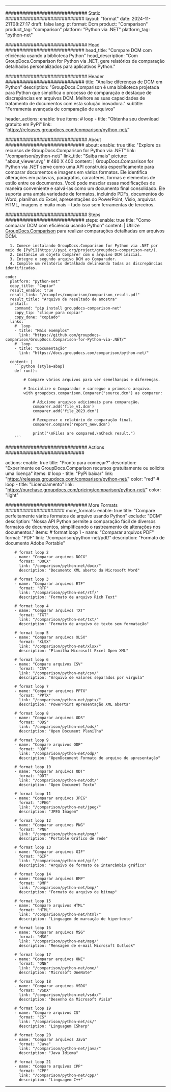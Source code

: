 
---
############################# Static ############################
layout: "format"
date:  2024-11-21T08:27:17
draft: false
lang: pt
format: Dcm
product: "Comparison"
product_tag: "comparison"
platform: "Python via .NET"
platform_tag: "python-net"

############################# Head ############################
head_title: "Compare DCM com eficiência usando a biblioteca Python"
head_description: "Com GroupDocs.Comparison for Python via .NET, gere relatórios de comparação detalhados personalizados para aplicativos Python."

############################# Header ############################
title: "Analise diferenças de DCM em Python" 
description: "GroupDocs.Comparison é uma biblioteca projetada para Python que simplifica o processo de comparação e destaque de discrepâncias em arquivos DCM. Melhore as suas capacidades de tratamento de documentos com esta solução inovadora."
subtitle: "Ferramenta avançada de comparação de arquivos" 

header_actions:
  enable: true
  items:
    #  loop
    - title: "Obtenha seu download gratuito em PyPi"
      link: "https://releases.groupdocs.com/comparison/python-net/"
      
############################# About ############################
about:
    enable: true
    title: "Explore os recursos de GroupDocs.Comparison for Python via .NET"
    link: "/comparison/python-net/"
    link_title: "Saiba mais"
    picture: "about_viewer.svg" # 480 X 400
    content: |
       GroupDocs.Comparison for Python via .NET serve como uma API construída especificamente para comparar documentos e imagens em vários formatos. Ele identifica alterações em palavras, parágrafos, caracteres, formas e elementos de estilo entre os documentos. Você pode mesclar essas modificações de maneira conveniente e salvá-las como um documento final consolidado. Ele suporta uma ampla variedade de formatos, incluindo PDFs, documentos do Word, planilhas do Excel, apresentações do PowerPoint, Visio, arquivos HTML, imagens e muito mais – tudo isso sem ferramentas de terceiros.

############################# Steps ############################
steps:
    enable: true
    title: "Como comparar DCM com eficiência usando Python"
    content: |
      Utilize [GroupDocs.Comparison](https://products.groupdocs.com/comparison/python-net/) para realizar comparações detalhadas em arquivos DCM.
      
      1. Comece instalando GroupDocs.Comparison for Python via .NET por meio de [PyPi](https://pypi.org/project/groupdocs-comparison-net/).
      2. Instancie um objeto Comparer com o arquivo DCM inicial.
      3. Integre o segundo arquivo DCM ao Comparador.
      4. Compile um relatório detalhado delineando todas as discrepâncias identificadas.
   
    code:
      platform: "python-net"
      copy_title: "Copiar"
      result_enable: true
      result_link: "/examples/comparison/comparison_result.pdf"
      result_title: "Arquivo de resultado de amostra"
      install:
        command: "pip install groupdocs-comparison-net"
        copy_tip: "clique para copiar"
        copy_done: "copiado"
      links:
        #  loop
        - title: "Mais exemplos"
          link: "https://github.com/groupdocs-comparison/GroupDocs.Comparison-for-Python-via-.NET/"
        #  loop
        - title: "Documentação"
          link: "https://docs.groupdocs.com/comparison/python-net/"
          
      content: |
        ```python {style=abap}
        def run():

            # Compare vários arquivos para ver semelhanças e diferenças.

            # Inicialize o Comparador e carregue o primeiro arquivo.
            with groupdocs.comparison.Comparer("source.dcm") as comparer:

                # Adicione arquivos adicionais para comparação.
                comparer.add('file_v1.dcm')
                comparer.add('file_2023.dcm')

                # Recuperar o relatório de comparação final.
                comparer.compare('report_new.dcm')

                print("\nFiles are compared.\nCheck result.")
        ```            

############################# Actions ############################

actions:
  enable: true
  title: "Pronto para começar?"
  description: "Experimente os GroupDocs.Comparison recursos gratuitamente ou solicite uma licença"
  items:
    #  loop
    - title: "PyPi baixar"
      link: "https://releases.groupdocs.com/comparison/python-net/"
      color: "red"
        #  loop
    - title: "Licenciamento"
      link: "https://purchase.groupdocs.com/pricing/comparison/python-net/"
      color: "light"


############################# More Formats #####################
more_formats:
    enable: true
    title: "Compare perfeitamente vários formatos de arquivo usando Python"
    exclude: "DCM"
    description: "Nossa API Python permite a comparação fácil de diversos formatos de documentos, simplificando o rastreamento de alterações nos documentos."
    items: 
        # format loop 1
        - name: "Comparar arquivos PDF"
          format: "PDF"
          link: "/comparison/python-net/pdf/"
          description: "Formato de documento Adobe Portable"

        # format loop 2
        - name: "Comparar arquivos DOCX"
          format: "DOCX"
          link: "/comparison/python-net/docx/"
          description: "Documento XML aberto da Microsoft Word"

        # format loop 3
        - name: "Comparar arquivos RTF"
          format: "RTF"
          link: "/comparison/python-net/rtf/"
          description: "Formato de arquivo Rich Text"

        # format loop 4
        - name: "Comparar arquivos TXT"
          format: "TXT"
          link: "/comparison/python-net/txt/"
          description: "Formato de arquivo de texto sem formatação"

        # format loop 5
        - name: "Comparar arquivos XLSX"
          format: "XLSX"
          link: "/comparison/python-net/xlsx/"
          description: "Planilha Microsoft Excel Open XML"

        # format loop 6
        - name: "Compare arquivos CSV"
          format: "CSV"
          link: "/comparison/python-net/csv/"
          description: "Arquivo de valores separados por vírgula"

        # format loop 7
        - name: "Comparar arquivos PPTX"
          format: "PPTX"
          link: "/comparison/python-net/pptx/"
          description: "PowerPoint Apresentação XML aberta"

        # format loop 8
        - name: "Comparar arquivos ODS"
          format: "ODS"
          link: "/comparison/python-net/ods/"
          description: "Open Document Planilha"

        # format loop 9
        - name: "Compare arquivos ODP"
          format: "ODP"
          link: "/comparison/python-net/odp/"
          description: "OpenDocument Formato de arquivo de apresentação"

        # format loop 10
        - name: "Comparar arquivos ODT"
          format: "ODT"
          link: "/comparison/python-net/odt/"
          description: "Open Document Texto"

        # format loop 11
        - name: "Comparar arquivos JPEG"
          format: "JPEG"
          link: "/comparison/python-net/jpeg/"
          description: "JPEG Imagem"

        # format loop 12
        - name: "Comparar arquivos PNG"
          format: "PNG"
          link: "/comparison/python-net/png/"
          description: "Portable Gráfico de rede"

        # format loop 13
        - name: "Comparar arquivos GIF"
          format: "GIF"
          link: "/comparison/python-net/gif/"
          description: "Arquivo de formato de intercâmbio gráfico"

        # format loop 14
        - name: "Comparar arquivos BMP"
          format: "BMP"
          link: "/comparison/python-net/bmp/"
          description: "Formato de arquivo de bitmap"

        # format loop 15
        - name: "Compare arquivos HTML"
          format: "HTML"
          link: "/comparison/python-net/html/"
          description: "Linguagem de marcação de hipertexto"

        # format loop 16
        - name: "Comparar arquivos MSG"
          format: "MSG"
          link: "/comparison/python-net/msg/"
          description: "Mensagem de e-mail Microsoft Outlook"

        # format loop 17
        - name: "Comparar arquivos ONE"
          format: "ONE"
          link: "/comparison/python-net/one/"
          description: "Microsoft OneNote"

        # format loop 18
        - name: "Comparar arquivos VSDX"
          format: "VSDX"
          link: "/comparison/python-net/vsdx/"
          description: "Desenho da Microsoft Visio"

        # format loop 19
        - name: "Compare arquivos CS"
          format: "CS"
          link: "/comparison/python-net/cs/"
          description: "Linguagem CSharp"

        # format loop 20
        - name: "Comparar arquivos Java"
          format: "Java"
          link: "/comparison/python-net/java/"
          description: "Java Idioma"
          
        # format loop 21
        - name: "Compare arquivos CPP"
          format: "CPP"
          link: "/comparison/python-net/cpp/"
          description: "Linguagem C++"
---